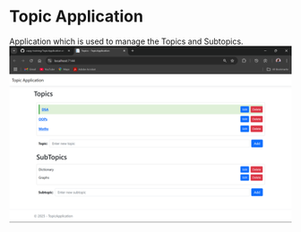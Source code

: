 # Topic Application
Application which is used to manage the Topics and Subtopics.
![alt text](image.png)